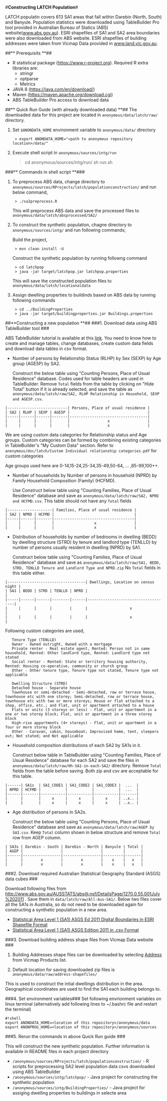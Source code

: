 #**Constructing LATCH Population**#

LATCH populatin covers 613 SA1 areas that fall within Darebin (North, South) and Banyule. Population statistics were downloaded using TableBuilder Pro tool provided in Australian Bureau of Statics (ABS) website(www.abs.gov.au). ESRI shapefiles of SA1 and SA2 area boundaries were also downloaded from ABS website. ESRI shapefiles of building addresses were taken from Vicmap Data provided in www.land.vic.gov.au.

##** Prerequisits **##
* R statistical package (https://www.r-project.org). Required R extra libraries are:
     * stringr
     * optparse
     * Metrics
* JAVA 8 (https://java.com/en/download/)
* Maven (https://maven.apache.org/download.cgi)
* ABS TableBuilder Pro access to download data

##** Quick Run Guide (with already downloaded data) **##
The downloaded data for this project are located in `anonymous/data/latch/raw/` directory.

1. Set `$ANONDATA_HOME` environment variable to `anonymous/data/` directory

        > export ANONDATA_HOME="<path to anonymous repository location>/data/"
   
2. Execute shell script in `anonymous/sources/intg/run`
	> cd anonymous/sources/intg/run/
	> sh run.sh

###** Commands in shell script **###

1. To preprocess ABS data, change directory to `anonymous/sources/RProjects/latch/populationconstruction/` and run below command,

        > ./sa2preprocess.R

      This will preprocess ABS data and save the processed files to `anonymous/data/latch/absprocessed/SA2/`

2. To construct the synthetic population, chagne directory to `anonymous/sources/intg/` and run following commands;

      Build the project,
      
        > mvn clean install -U

      Construct the synthetic population by running followng command
   
        > cd latchpop
        > java -jar target/latchpop.jar latchpop.properties
   
      This will save the constructed population files to `anonymous/data/latch/locationaldata`

3. Assign dwelling properties to buildinds based on ABS data by running following commands

        > cd ../BuildingProperties
        > java -jar target/buildingproperties.jar Buildings.properties


##**Constructing a new population **##
###1. Download data using ABS TableBuilder tool ###

ABS TableBuilder tutorial is available at this [link](http://www.abs.gov.au/websitedbs/censushome.nsf/home/tablebuildertutorials). You need to know how to create and manage tables, change databases, create custom data fields and download data tables in csv format.

   * Number of persons by Relationship Status (RLHP) by Sex (SEXP) by Age group (AGE5P) by SA2. 

     Construct the below table using "Counting Persons, Place of Usual Residence" database. Codes used for table headers are used in TableBuilder. Remove `Total` fields from the table by clicking on "Hide Total" button if it is already selected, and save the table as `anonymous/data/latch/raw/SA2, RLHP Relationship in Household, SEXP and AGE5P.csv`.
```
|---------------------------| Persons, Place of usual residence |
| SA2 | RLHP | SEXP | AGE5P |                                   |
|-----|------|------|-------|-----------------------------------|
|     |      |      |       |                 x                 |
|     |      |      |       |                 x                 |
```
  We are using custom data categories for Relationship status and Age groups. Custom categories can be formed by combining existing categories in TableBuilder's "My Custom Data" section. Refer to `anonymous/doc/latch/Custom Individual relationship categories.pdf` for custom categories
  
  Age groups used here are 0-14,15-24,25-34,35-49,50-64, ... ,85-99,100++. 
      
  * Number of households by Number of persons in household (NPRD) by Family Household Composition (Family) (HCFMD). 

    Use Construct below table using "Counting Families, Place of Usual Residence" database and save as `anonymous/data/latch/raw/SA2, NPRD and HCFMD.csv`. This table should not have any `Total` fields

```
|--------------------| Families, Place of usual residence |
| SA2 | NPRD | HCFMD |                                    |
|-----|------|-------|------------------------------------|
|     |      |       |                  x                 |
|     |      |       |                  x                 |
```   
  * Distribution of households by number of bedrooms in dwelling (BEDD) by dwelling structure (STRD) by tenure and landlord type (TENLLD) by number of persons usually resident in dwelling (NPRD) by SA1. 

    Construct below table using "Counting Families, Place of Usual Residence" database and save as `anonymous/data/latch/raw/SA1, BEDD, STRD, TENLLD Tenure and Landlord Type and NPRD.zip` No `Total` fields in this table either.
```
|-----------------------------------| Dwellings, Location on census night |
| SA1 | BEDD | STRD | TENLLD | NPRD |                                     |
|-----|------|------|--------|------|-------------------------------------|
|     |      |      |        |      |                   x                 |
|     |      |      |        |      |                   x                 |
```   
  Following custom categories are used,
  
       Tenure Type (TENLLD)
       Owner - Owned outright, Owned with a mortgage
       Private renter - Real estate agent, Rented: Person not in same household, Rented: Other landlord type, Rented: Landlord type not stated
       Social renter - Rented: State or territory housing authority, Rented: Housing co-operative, community or church group 
       Other - Other tenure type, Tenure type not stated, Tenure type not applicable
       
       Dwelling Structure (STRD)
       Detached house - Separate house
       Townhouse or semi-detached - Semi-detached, row or terrace house, townhouse etc with one storey; Semi-detached, row or terrace house, townhouse etc with two or more storeys; House or flat attached to a shop, office, etc.; and Flat, unit or apartment attached to a house
       Flats or units (3 storeys or less) - Flat, unit or apartment in a one or two storey block; Flat, unit or apartment in a three storey block
       High-rise appartments (4+ storeys) - Flat, unit or apartment in a four or more storey block
       Other - Caravan, cabin, houseboat; Improvised home, tent, sleepers out; Not stated; and Not applicable
       
   * Household composition distributions of each SA2 by SA1s in it. 

     Construct below table in TableBuilder using "Counting Families, Place of Usual Residence" database for each SA2 and save the files in `anonymous/data/latch/raw/Hh-SA1-in-each-SA2/` directory. Remove `Total` fields from the table before saving. Both zip and csv are acceptable for this table.

```
|------| SA1s  | SA1_CODE1 | SA1_CODE2 | SA1_CODE3 |  ...  |
| NPRD | HCFMD |           |           |           |  ...  |
|------|-------|-----------|-----------|-----------|-------|
|      |       |     x     |     x     |     x     | ..x.. |
|      |       |     x     |     x     |     x     | ..x.. |
```   

  * Age distribution of persons in SA2s. 

    Construct the below table using "Counting Persons, Place of Usual Residence" database and save as `anonymous/data/latch/raw/AGEP by SA3.csv`. Keep `Total` column shown in below structure and remove `Total` row from AGEP column.

```
| SA3s | Darebin - South | Darebin - North | Banyule | Total |
| AGEP |                 |                 |         |       |
|------|-----------------|-----------------|---------|-------|
|      |        x        |        x        |    x    |   x   |
|      |        x        |        x        |    x    |   x   |
```

###2. Download required Australian Statistical Geography Standard (ASGS) data cubes ###

  Download following files from http://www.abs.gov.au/AUSSTATS/abs@.nsf/DetailsPage/1270.0.55.001July%202011 . Save them in `data/latch/raw/All-Aus-SA1/`. Below two files cover all the SA1s in Australia, so do not need to be downloaded again for constructing a synthetic population in a new area.
  
   * [Statistical Area Level 1 (SA1) ASGS Ed 2011 Digital Boundaries in ESRI Shapefile Format](http://www.abs.gov.au/ausstats/subscriber.nsf/log?openagent&1270055001_sa1_2011_aust_shape.zip&1270.0.55.001&Data%20Cubes&24A18E7B88E716BDCA257801000D0AF1&0&July%202011&23.12.2010&Latest)
   * [Statistical Area Level 1 (SA1) ASGS Edition 2011 in .csv Format](http://www.abs.gov.au/ausstats/subscriber.nsf/log?openagent&1270055001_sa1_2011_aust_csv.zip&1270.0.55.001&Data%20Cubes&5AD36D669F284E70CA257801000C69BE&0&July%202011&23.12.2010&Latest)

###3. Download building address shape files from Vicmap Data website ###

   1. Building Addresses shape files can be downloaded by selecting [Address](https://services.land.vic.gov.au/landchannel/content/vicmapdata?productID=1) from Vicmap Products list.
   
   2. Default location for saving downloaded zip files is `anonymous/data/raw/address-shapefiles/`

  This is used to construct the intial dwellings distribution in the area. Geographical coordinates are used to find the SA1 each building belongs to.
  
###4. Set environment variables###
   Set following envrionment variables on linux terminal (alternatively add following lines to ~/.bashrc file and restart the terminal)

```
#!shell
export ANONDATA_HOME=<location of this repository>/anonymous/data
export ANONPROG_HOME=<location of this repository>/anonymous/sources
```

###5. Rerun the commands in above Quick Run guide ###

This will construct the new synthetic population. Further information is available in README files in each project directory

  * `/anonymous/sources/RProjects/latch/populationconstruction/` - R scripts for preprocessing SA2 level population data csvs downloaded using ABS TableBuilder
  * `/anonymous/sources/intg/latchpop/` - Java project for constructing the synthetic population
  * `/anonymous/sources/intg/BuildingProperties/` - Java project for assiging dwelling properties to buildings in selecte area
